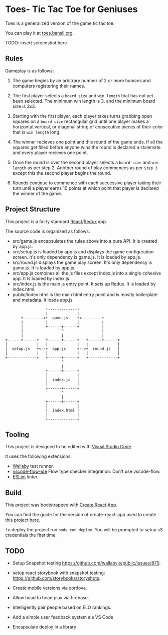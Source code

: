 # Toes- Tic Tac Toe for Geniuses

Toes is a generalized version of the game tic tac toe.

You can play it at [toes.bansil.org](http://toes.bansil.org).

TODO: insert screenshot here

## Rules

Gameplay is as follows:

 1. The game begins by an arbitrary number of 2 or more humans and computers registering their names.

 2. The first player selects a `board size` and `win length` that has not yet been selected. The minimum win length is 3. and the minimum board size is 3x3.

 3. Starting with the first player, each player takes turns grabbing open squares on a `board size` rectangular grid until one player makes a horizontal,vertical, or diagonal string of consecutive pieces of their color that is `win length` long.

 4. The winner recieves one point and this round of the game ends. If all the squares get filled before anyone wins the round is declared a stalemate and every player recieves one point.

 5. Once the round is over the second player selects a `board size` and `win length` as per step 2. Another round of play commences as per `Step 3` except this the second player begins the round.

 6. Rounds continue to commence with each successive player taking their turn until a player earns 10 points at which point that player is declared the winner of the game.

## Project Structure

This project is a fairly standard [React](https://facebook.github.io/react/)/[Redux](http://redux.js.org) app.

The source code is organized as follows:

 - src/game.js encapsulates the rules above into a pure API. It is created by app.js.
 - src/setup.js is loaded by app.js and displays the game configuration screen. It's only dependency is game.js. It is loaded by app.js.
 - src/round.js displays the game play screen. It's only dependency is game.js. It is loaded by app.js. 
 - src/app.js combines all the js files except index.js into a single cohesive app. It is loaded by index.js.
 - src/index.js is the main js entry point. It sets up Redux. It is loaded by index.html.
 - public/index.html is the main html entry point and is mostly boilerplate and metadata. It loads app.js.

```
                  +-------------+
                  |             |
       +--------->+  game.js    +<---------+
       |          |             |          |
       |          +------+------+          |
       |                 ^                 |
       |                 |                 |
+------+------+   +------+------+   +------+------+
|             |   |             |   |             |
|  setup.js   +<--+  app.js     +-->+  round.js   |
|             |   |             |   |             |
+-------------+   +------+------+   +-------------+
                         ^
                         |
                  +------+------+
                  |             |
                  |  index.js   |
                  |             |
                  +------+------+
                         ^
                         |
                  +------+------+
                  |             |
                  |  index.html |
                  |             |
                  +-------------+
```

## Tooling

This project is designed to be edited with [Visual Studio Code](https://code.visualstudio.com/).

It uses the following extensions:

 - [Wallaby](http://dm.gl/2015/11/26/wallaby-for-visual-studio-code/) test runner.
 - [vscode-flow-ide](https://marketplace.visualstudio.com/items?itemName=gcazaciuc.vscode-flow-ide) Flow type checker integration. Don't use vscode-flow.
 - [ESLint](https://marketplace.visualstudio.com/items?itemName=dbaeumer.vscode-eslint) linter.

## Build

This project was bootstrapped with [Create React App](https://github.com/facebookincubator/create-react-app).

You can find the guide for the version of create-react-app used to create this project [here](https://github.com/facebookincubator/create-react-app/blob/4d7b7544e74db1aaca22e847b233ed1f3b95b72b/packages/react-scripts/template/README.md).

To deploy the project run `node run deploy`. You will be prompted to setup s3 credentials the first time.

## TODO

 - Setup Snapshot testing https://github.com/wallabyjs/public/issues/870.
 - setup react storybook with snapshot testing: https://github.com/storybooks/storyshots.
 - Create mobile versions via cordova.

 - Allow head to head play via firebase.

 - Intelligently pair people based on ELO rankings.

 - Add a simple user feedback system ala VS Code

 - Encapsulate deploy in a library